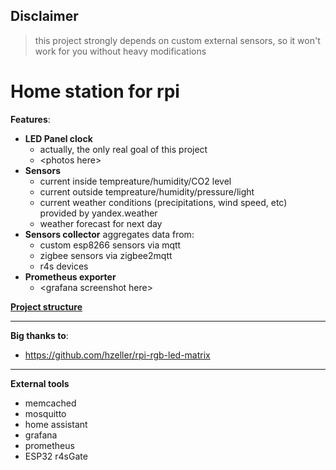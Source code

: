 ## Disclaimer
> this project strongly depends on custom external sensors, so it won't work for you without heavy modifications
# Home station for rpi
**Features**:
* **LED Panel clock**
  * actually, the only real goal of this project
  * \<photos here\>
* **Sensors**
  * current inside tempreature/humidity/CO2 level
  * current outside tempreature/humidity/pressure/light
  * current weather conditions (precipitations, wind speed, etc) provided by yandex.weather
  * weather forecast for next day
* **Sensors collector**
  aggregates data from: 
  * custom esp8266 sensors via mqtt
  * zigbee sensors via zigbee2mqtt
  * r4s devices
* **Prometheus exporter**
  * \<grafana screenshot here>
  

[**Project structure**](contents.md)
*** 
**Big thanks to**:
* https://github.com/hzeller/rpi-rgb-led-matrix

*** 
**External tools**
* memcached
* mosquitto
* home assistant
* grafana
* prometheus
* ESP32 r4sGate


